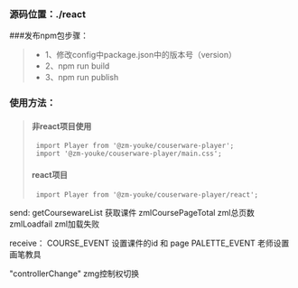 ### 源码位置：./react

###发布npm包步骤：
> - 1、修改config中package.json中的版本号（version）
> - 2、npm run build
> - 3、npm run publish

### 使用方法：
> #### 非react项目使用 
>      import Player from '@zm-youke/couserware-player';
>      import '@zm-youke/couserware-player/main.css';
> #### react项目
>      import Player from '@zm-youke/couserware-player/react';


send: 
getCoursewareList  获取课件
zmlCoursePageTotal zml总页数
zmlLoadfail  zml加载失败


receive： 
COURSE_EVENT  设置课件的id 和 page
PALETTE_EVENT 老师设置画笔教具



"controllerChange" zmg控制权切换
